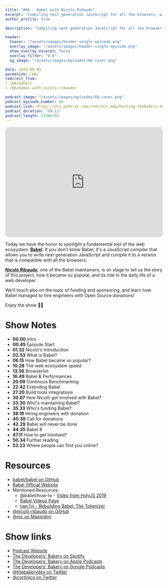 ```yaml
---
title: "#66 - Babel with Nicolò Ribaudo"
excerpt: "Compiling next generation JavaScript for all the browsers, with Babel and Nicolò Ribaudo"
author_profile: true

description: "Compiling next generation JavaScript for all the browsers, with Babel and Nicolò Ribaudo"

header:
  teaser: "/assets/images/header-single-episode.png"
  overlay_image: "/assets/images/header-single-episode.png"
  show_overlay_excerpt: false
  overlay_filter: "0.6"
  og_image: "/assets/images/episodes/66-cover.png"

date: 2023-09-05
permalink: /66/
redirect_from:
- /66/babel/
- /66/babel-with-nicolò-ribaudo/

podcast_image: "/assets/images/episodes/66-cover.png"
podcast_episode_number: 66
podcast_link: https://dts.podtrac.com/redirect.m4a/hosting.thebakery.dev/66-thedevelopersbakery-babel.m4a
podcast_duration: "54:11"
podcast_length: 21366702
---
```


<iframe style="border-radius:12px" src="https://open.spotify.com/embed/episode/7II6kl5B1ajYTxONJgXv5t?utm_source=generator" width="100%" height="352" frameBorder="0" allowfullscreen="" allow="autoplay; clipboard-write; encrypted-media; fullscreen; picture-in-picture" loading="lazy"></iframe>

Today we have the honor to spotlight a fundamental tool of the web ecosystem: [**Babel**](https://github.com/babel/babel). If you don't know Babel, it's a JavaScript compiler that allows you to write next generation JavaScript and compile it to a version that is compatible with all the browsers.

[**Nicolò Ribaudo**](https://tech.lgbt/@nic), one of the Babel maintainers, is on stage to tell us the story of this project, how it became so popular, and its role in the daily life of a web developer.

We'll touch also on the topic of funding and sponsoring, and learn how Babel managed to hire engineers with Open Source donations!

Enjoy the show 👨‍🍳

# Show Notes

- **00.00** Intro
- **00.45** Episode Start
- **01.32** Nicolò's Introduction
- **02.53** What is Babel?
- **06.15** How Babel became so popular?
- **10.28** The web ecosystem speed
- **13.56** Browserlist
- **16.49** Babel & Performances
- **20.09** Continous Benchmarking
- **22.42** Extending Babel
- **27.20** Build tools integrations
- **30.07** How Nicolò got involved with Babel?
- **33.30** Who's maintaining Babel?
- **35.33** Who's funding Babel?
- **38.19** Hiring engineers with donation
- **40.39** Call for donations
- **42.29** Babel will never be done
- **44.35** Babel 8
- **47.11** How to get involved?
- **50.34** Further reading
- **53.23** Where people can find you online?

# Resources

* <i class="fab fa-github"></i> [babel/babel on GitHub](https://github.com/babel/babel)
* <i class="fas fa-link"></i> [Babel Official Website](https://babel.dev/)
* Mentioned Resources:
    * <i class="fab fa-youtube"></i> @babel/how-to - [Video from HolyJS 2019](https://youtu.be/UeVq_U5obnE?si=Ox4kp44G4htjHf_6)
    * <i class="fas fa-link"></i> [Babel Videos Page](https://babel.dev/videos/)
    * <i class="fas fa-link"></i> [nan.fyi - Rebuilding Babel: The Tokenizer](https://www.nan.fyi/tokenizer)
* <i class="fab fa-github"></i> [@nicolo-ribaudo on GitHub](https://github.com/nicolo-ribaudo)
* <i class="fab fa-mastodon"></i> [@nic on Mastodon](https://tech.lgbt/@nic)

# Show links

* <i class="fas fa-link"></i> [Podcast Website](https://thebakery.dev)
* <i class="fab fa-spotify"></i> [The Developers' Bakery on Spotify](https://open.spotify.com/show/4jV6Yoz7D38sZJlYMzJm3k?si=AL3ske_0R_CKlEScMhYhug)
* <i class="fas fa-podcast"></i> [The Developers' Bakery on Apple Podcasts](https://podcasts.apple.com/us/podcast/the-developers-bakery/id1542849034)
* <i class="fab fa-google-play"></i> [The Developers' Bakery on Google Podcasts](https://podcasts.google.com/feed/aHR0cHM6Ly90aGViYWtlcnkuZGV2L3BvZGNhc3QueG1s)
* <i class="fab fa-twitter"></i> [@thebakerydev on Twitter](https://twitter.com/thebakerydev)
* <i class="fab fa-twitter"></i> [@cortinico on Twitter](https://twitter.com/cortinico)
